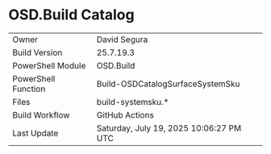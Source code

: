 ﻿# OSD.Build Catalog

| | |
|-|-|
| Owner | David Segura |
| Build Version | 25.7.19.3 |
| PowerShell Module | OSD.Build |
| PowerShell Function | Build-OSDCatalogSurfaceSystemSku |
| Files | build-systemsku.* |
| Build Workflow | GitHub Actions |
| Last Update | Saturday, July 19, 2025 10:06:27 PM UTC |
